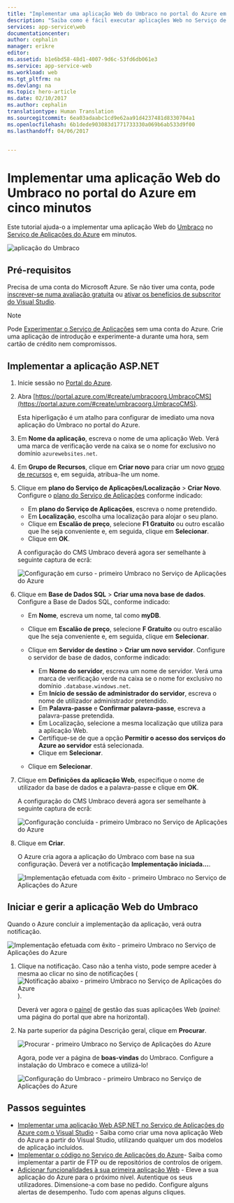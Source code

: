 ```yaml
---
title: "Implementar uma aplicação Web do Umbraco no portal do Azure em cinco minutos | Microsoft Docs"
description: "Saiba como é fácil executar aplicações Web no Serviço de Aplicações mediante a implementação de uma aplicação ASP.NET de exemplo. Veja os seus resultados de imediato."
services: app-service\web
documentationcenter: 
author: cephalin
manager: erikre
editor: 
ms.assetid: b1e6bd58-48d1-4007-9d6c-53fd6db061e3
ms.service: app-service-web
ms.workload: web
ms.tgt_pltfrm: na
ms.devlang: na
ms.topic: hero-article
ms.date: 02/10/2017
ms.author: cephalin
translationtype: Human Translation
ms.sourcegitcommit: 6ea03adaabc1cd9e62aa91d4237481d8330704a1
ms.openlocfilehash: 6b1dede903083d1771733330a069b6ab533d9f00
ms.lasthandoff: 04/06/2017


---
```

# <a name="deploy-an-umbraco-web-app-in-the-azure-portal-in-five-minutes"></a>Implementar uma aplicação Web do Umbraco no portal do Azure em cinco minutos

Este tutorial ajuda-o a implementar uma aplicação Web do [Umbraco](https://our.umbraco.org/) no [Serviço de Aplicações do Azure](../app-service/app-service-value-prop-what-is.md) em minutos.

![aplicação do Umbraco](./media/app-service-web-get-started-dotnet-portal/defaultpage.png)

## <a name="prerequisites"></a>Pré-requisitos
Precisa de uma conta do Microsoft Azure. Se não tiver uma conta, pode [inscrever-se numa avaliação gratuita](https://azure.microsoft.com/pricing/free-trial/?WT.mc_id=A261C142F) ou [ativar os benefícios de subscritor do Visual Studio](https://azure.microsoft.com/pricing/member-offers/msdn-benefits-details/?WT.mc_id=A261C142F).

> [!NOTE]
> Pode [Experimentar o Serviço de Aplicações](https://azure.microsoft.com/try/app-service/) sem uma conta do Azure. Crie uma aplicação de introdução e experimente-a durante uma hora, sem cartão de crédito nem compromissos.
> 
> 

## <a name="deploy-the-aspnet-app"></a>Implementar a aplicação ASP.NET
1. Inicie sessão no [Portal do Azure](https://portal.azure.com).

2. Abra [https://portal.azure.com/#create/umbracoorg.UmbracoCMS](https://portal.azure.com/#create/umbracoorg.UmbracoCMS).

    Esta hiperligação é um atalho para configurar de imediato uma nova aplicação do Umbraco no portal do Azure.

3. Em **Nome da aplicação**, escreva o nome de uma aplicação Web. Verá uma marca de verificação verde na caixa se o nome for exclusivo no domínio `azurewebsites.net`.
   
5. Em **Grupo de Recursos**, clique em **Criar novo** para criar um novo [grupo de recursos](../azure-resource-manager/resource-group-overview.md) e, em seguida, atribua-lhe um nome.

7. Clique em **plano do Serviço de Aplicações/Localização** > **Criar Novo**. Configure o [plano do Serviço de Aplicações](../app-service/azure-web-sites-web-hosting-plans-in-depth-overview.md) conforme indicado:

    - Em **plano do Serviço de Aplicações**, escreva o nome pretendido.
    - Em **Localização**, escolha uma localização para alojar o seu plano.
    - Clique em **Escalão de preço**, selecione **F1 Gratuito** ou outro escalão que lhe seja conveniente e, em seguida, clique em **Selecionar**.
    - Clique em **OK**.

    A configuração do CMS Umbraco deverá agora ser semelhante à seguinte captura de ecrã:

    ![Configuração em curso - primeiro Umbraco no Serviço de Aplicações do Azure](./media/app-service-web-get-started-dotnet-portal/configure-in-progress.png)

12. Clique em **Base de Dados SQL** > **Criar uma nova base de dados**. Configure a Base de Dados SQL, conforme indicado:

    - Em **Nome**, escreva um nome, tal como **myDB**.
    - Clique em **Escalão de preço**, selecione **F Gratuito** ou outro escalão que lhe seja conveniente e, em seguida, clique em **Selecionar**.
    - Clique em **Servidor de destino** > **Criar um novo servidor**. Configure o servidor de base de dados, conforme indicado:

        - Em **Nome do servidor**, escreva um nome de servidor. Verá uma marca de verificação verde na caixa se o nome for exclusivo no domínio `.database.windows.net`.
        - Em **Início de sessão de administrador do servidor**, escreva o nome de utilizador administrador pretendido.
        - Em **Palavra-passe** e **Confirmar palavra-passe**, escreva a palavra-passe pretendida.
        - Em Localização, selecione a mesma localização que utiliza para a aplicação Web.
        - Certifique-se de que a opção **Permitir o acesso dos serviços do Azure ao servidor** está selecionada.
        - Clique em **Selecionar**.
    
    - Clique em **Selecionar**.

13. Clique em **Definições da aplicação Web**, especifique o nome de utilizador da base de dados e a palavra-passe e clique em **OK**.

    A configuração do CMS Umbraco deverá agora ser semelhante à seguinte captura de ecrã:

    ![Configuração concluída - primeiro Umbraco no Serviço de Aplicações do Azure](./media/app-service-web-get-started-dotnet-portal/configure-complete.png)

14. Clique em **Criar**.
    
    O Azure cria agora a aplicação do Umbraco com base na sua configuração. Deverá ver a notificação **Implementação iniciada...**.

    ![Implementação efetuada com êxito - primeiro Umbraco no Serviço de Aplicações do Azure](./media/app-service-web-get-started-dotnet-portal/deployment-started.png)
   
## <a name="launch-and-manage-your-umrbaco-web-app"></a>Iniciar e gerir a aplicação Web do Umbraco

Quando o Azure concluir a implementação da aplicação, verá outra notificação.

![Implementação efetuada com êxito - primeiro Umbraco no Serviço de Aplicações do Azure](./media/app-service-web-get-started-dotnet-portal/deployment-succeeded.png)

1. Clique na notificação. Caso não a tenha visto, pode sempre aceder à mesma ao clicar no sino de notificações (![Notificação abaixo - primeiro Umbraco no Serviço de Aplicações do Azure](./media/app-service-web-get-started-dotnet-portal/notification.png)).

    Deverá ver agora o [painel](../azure-resource-manager/resource-group-portal.md#manage-resources) de gestão das suas aplicações Web (*painel*: uma página do portal que abre na horizontal).

3. Na parte superior da página Descrição geral, clique em **Procurar**.
   
    ![Procurar - primeiro Umbraco no Serviço de Aplicações do Azure](./media/app-service-web-get-started-dotnet-portal/browse.png)

    Agora, pode ver a página de **boas-vindas** do Umbraco. Configure a instalação do Umbraco e comece a utilizá-lo!

    ![Configuração do Umbraco - primeiro Umbraco no Serviço de Aplicações do Azure](./media/app-service-web-get-started-dotnet-portal/umbraco-config.png)
    
## <a name="next-steps"></a>Passos seguintes
* [Implementar uma aplicação Web ASP.NET no Serviço de Aplicações do Azure com o Visual Studio](app-service-web-get-started-dotnet.md) - Saiba como criar uma nova aplicação Web do Azure a partir do Visual Studio, utilizando qualquer um dos modelos de aplicação incluídos.
* [Implementar o código no Serviço de Aplicações do Azure](web-sites-deploy.md)- Saiba como implementar a partir de FTP ou de repositórios de controlos de origem.
* [Adicionar funcionalidades à sua primeira aplicação Web](app-service-web-get-started-2.md) - Eleve a sua aplicação do Azure para o próximo nível. Autentique os seus utilizadores. Dimensione-a com base no pedido. Configure alguns alertas de desempenho. Tudo com apenas alguns cliques.

